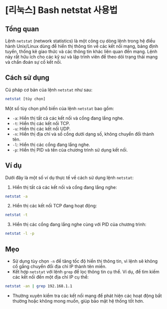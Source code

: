 # [리눅스] Bash netstat 사용법

## Tổng quan
Lệnh `netstat` (network statistics) là một công cụ dòng lệnh trong hệ điều hành Unix/Linux dùng để hiển thị thông tin về các kết nối mạng, bảng định tuyến, thống kê giao thức và các thông tin khác liên quan đến mạng. Lệnh này rất hữu ích cho các kỹ sư và lập trình viên để theo dõi trạng thái mạng và chẩn đoán sự cố kết nối.

## Cách sử dụng
Cú pháp cơ bản của lệnh `netstat` như sau:

```bash
netstat [tùy chọn]
```

Một số tùy chọn phổ biến của lệnh `netstat` bao gồm:

- `-a`: Hiển thị tất cả các kết nối và cổng đang lắng nghe.
- `-t`: Hiển thị các kết nối TCP.
- `-u`: Hiển thị các kết nối UDP.
- `-n`: Hiển thị địa chỉ và số cổng dưới dạng số, không chuyển đổi thành tên.
- `-l`: Hiển thị các cổng đang lắng nghe.
- `-p`: Hiển thị PID và tên của chương trình sử dụng kết nối.

## Ví dụ
Dưới đây là một số ví dụ thực tế về cách sử dụng lệnh `netstat`:

1. Hiển thị tất cả các kết nối và cổng đang lắng nghe:

```bash
netstat -a
```

2. Hiển thị các kết nối TCP đang hoạt động:

```bash
netstat -t
```

3. Hiển thị các cổng đang lắng nghe cùng với PID của chương trình:

```bash
netstat -l -p
```

## Mẹo
- Sử dụng tùy chọn `-n` để tăng tốc độ hiển thị thông tin, vì lệnh sẽ không cố gắng chuyển đổi địa chỉ IP thành tên miền.
- Kết hợp `netstat` với lệnh `grep` để lọc thông tin cụ thể. Ví dụ, để tìm kiếm các kết nối đến một địa chỉ IP cụ thể:

```bash
netstat -an | grep 192.168.1.1
```
- Thường xuyên kiểm tra các kết nối mạng để phát hiện các hoạt động bất thường hoặc không mong muốn, giúp bảo mật hệ thống tốt hơn.